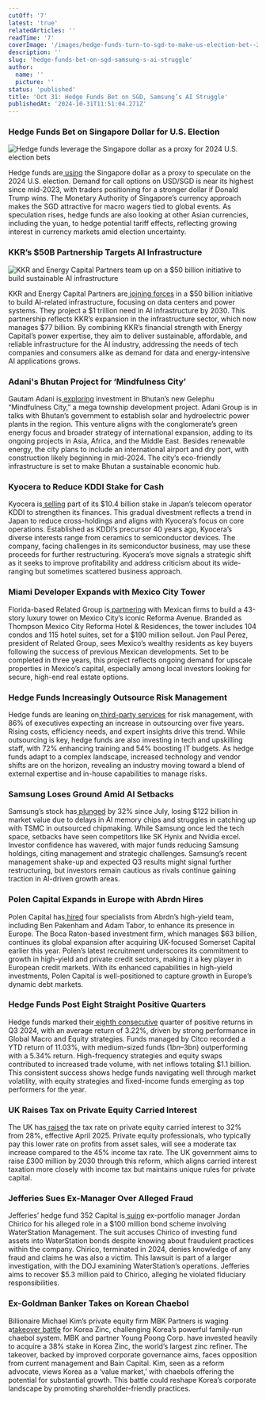 ```yaml
---
cutOff: '7'
latest: 'true'
relatedArticles: ''
readTime: '7'
coverImage: '/images/hedge-funds-turn-to-sgd-to-make-us-election-bet--2--AwNT.webp'
description: ''
slug: 'hedge-funds-bet-on-sgd-samsung-s-ai-struggle'
author:
  name: ''
  picture: ''
status: 'published'
title: 'Oct 31: Hedge Funds Bet on SGD, Samsung’s AI Struggle'
publishedAt: '2024-10-31T11:51:04.271Z'
---
```


### Hedge Funds Bet on Singapore Dollar for U.S. Election

![Hedge funds leverage the Singapore dollar as a proxy for 2024 U.S. election bets](/images/hedge-funds-turn-to-sgd-to-make-us-election-bet--2--A5MD.webp)

Hedge funds are[ using](https://www.bnnbloomberg.ca/business/international/2024/10/30/hedge-funds-turning-to-singapore-dollar-to-make-us-election-bets/) the Singapore dollar as a proxy to speculate on the 2024 U.S. election. Demand for call options on USD/SGD is near its highest since mid-2023, with traders positioning for a stronger dollar if Donald Trump wins. The Monetary Authority of Singapore’s currency approach makes the SGD attractive for macro wagers tied to global events. As speculation rises, hedge funds are also looking at other Asian currencies, including the yuan, to hedge potential tariff effects, reflecting growing interest in currency markets amid election uncertainty.

### KKR’s $50B Partnership Targets AI Infrastructure

![KKR and Energy Capital Partners team up on a $50 billion initiative to build sustainable AI infrastructure](/images/kkr-and-energy-capital-partners-form-50-billion-partnership-YxOT.webp)

KKR and Energy Capital Partners are[ joining forces](https://www.bnnbloomberg.ca/business/technology/2024/10/30/kkr-and-energy-capital-partners-form-50-billion-ai-partnership/) in a $50 billion initiative to build AI-related infrastructure, focusing on data centers and power systems. They project a $1 trillion need in AI infrastructure by 2030. This partnership reflects KKR’s expansion in the infrastructure sector, which now manages $77 billion. By combining KKR’s financial strength with Energy Capital’s power expertise, they aim to deliver sustainable, affordable, and reliable infrastructure for the AI industry, addressing the needs of tech companies and consumers alike as demand for data and energy-intensive AI applications grows.

### Adani's Bhutan Project for ‘Mindfulness City’

Gautam Adani is[ exploring](https://www.bnnbloomberg.ca/investing/commodities/2024/10/30/gautam-adani-vies-for-projects-in-bhutans-mindfulness-city-in-overseas-push/#:~:text=\(Bloomberg\)%20%2D%2D%20Billionaire%20Gautam%20Adani,its%20southern%20border%20with%20India.) investment in Bhutan’s new Gelephu “Mindfulness City,” a mega township development project. Adani Group is in talks with Bhutan’s government to establish solar and hydroelectric power plants in the region. This venture aligns with the conglomerate’s green energy focus and broader strategy of international expansion, adding to its ongoing projects in Asia, Africa, and the Middle East. Besides renewable energy, the city plans to include an international airport and dry port, with construction likely beginning in mid-2024. The city’s eco-friendly infrastructure is set to make Bhutan a sustainable economic hub.

### Kyocera to Reduce KDDI Stake for Cash

Kyocera is[ selling](https://www.bnnbloomberg.ca/business/company-news/2024/10/30/kyocera-plans-to-sell-down-kddi-stake-to-shore-up-its-finances/) part of its $10.4 billion stake in Japan’s telecom operator KDDI to strengthen its finances. This gradual divestment reflects a trend in Japan to reduce cross-holdings and aligns with Kyocera’s focus on core operations. Established as KDDI’s precursor 40 years ago, Kyocera’s diverse interests range from ceramics to semiconductor devices. The company, facing challenges in its semiconductor business, may use these proceeds for further restructuring. Kyocera’s move signals a strategic shift as it seeks to improve profitability and address criticism about its wide-ranging but sometimes scattered business approach.

### Miami Developer Expands with Mexico City Tower

Florida-based Related Group is[ partnering](https://www.bloomberg.com/news/articles/2024-10-30/miami-condo-king-perez-expands-to-mexico-city-with-43-story-tower) with Mexican firms to build a 43-story luxury tower on Mexico City’s iconic Reforma Avenue. Branded as Thompson Mexico City Reforma Hotel & Residences, the tower includes 104 condos and 115 hotel suites, set for a $190 million sellout. Jon Paul Perez, president of Related Group, sees Mexico’s wealthy residents as key buyers following the success of previous Mexican developments. Set to be completed in three years, this project reflects ongoing demand for upscale properties in Mexico’s capital, especially among local investors looking for secure, high-end real estate options.

### Hedge Funds Increasingly Outsource Risk Management

Hedge funds are leaning on[ third-party services](https://www.hedgeweek.com/hedge-funds-look-to-third-parties-for-risk-management/) for risk management, with 86% of executives expecting an increase in outsourcing over five years. Rising costs, efficiency needs, and expert insights drive this trend. While outsourcing is key, hedge funds are also investing in tech and upskilling staff, with 72% enhancing training and 54% boosting IT budgets. As hedge funds adapt to a complex landscape, increased technology and vendor shifts are on the horizon, revealing an industry moving toward a blend of external expertise and in-house capabilities to manage risks.

### Samsung Loses Ground Amid AI Setbacks

Samsung’s stock has[ plunged](https://www.bnnbloomberg.ca/business/technology/2024/10/29/samsungs-sudden-122-billion-wipeout-shows-the-cost-of-sleeping-on-ai/) by 32% since July, losing $122 billion in market value due to delays in AI memory chips and struggles in catching up with TSMC in outsourced chipmaking. While Samsung once led the tech space, setbacks have seen competitors like SK Hynix and Nvidia excel. Investor confidence has wavered, with major funds reducing Samsung holdings, citing management and strategic challenges. Samsung’s recent management shake-up and expected Q3 results might signal further restructuring, but investors remain cautious as rivals continue gaining traction in AI-driven growth areas.

### Polen Capital Expands in Europe with Abrdn Hires

Polen Capital has[ hired](https://www.hedgeweek.com/polen-adds-abrdn-high-yield-team-in-london/#:~:text=Among%20the%20new%20hires%20is,Abrdn%2C%20according%20to%20Bloomberg%20data.) four specialists from Abrdn’s high-yield team, including Ben Pakenham and Adam Tabor, to enhance its presence in Europe. The Boca Raton-based investment firm, which manages $63 billion, continues its global expansion after acquiring UK-focused Somerset Capital earlier this year. Polen’s latest recruitment underscores its commitment to growth in high-yield and private credit sectors, making it a key player in European credit markets. With its enhanced capabilities in high-yield investments, Polen Capital is well-positioned to capture growth in Europe’s dynamic debt markets.

### Hedge Funds Post Eight Straight Positive Quarters

Hedge funds marked their[ eighth consecutive](https://www.hedgeweek.com/hedge-funds-record-eighth-consecutive-quarter-of-positive-returns/#:~:text=Hedge%20funds%20recorded%20their%20eighth,a%20new%20report%20from%20Citco.) quarter of positive returns in Q3 2024, with an average return of 3.22%, driven by strong performance in Global Macro and Equity strategies. Funds managed by Citco recorded a YTD return of 11.03%, with medium-sized funds ($1bn–$3bn) outperforming with a 5.34% return. High-frequency strategies and equity swaps contributed to increased trade volume, with net inflows totaling $1.1 billion. This consistent success shows hedge funds navigating well through market volatility, with equity strategies and fixed-income funds emerging as top performers for the year.

### UK Raises Tax on Private Equity Carried Interest

The UK has[ raised](https://www.bnnbloomberg.ca/business/company-news/2024/10/30/private-equity-managers-to-pay-32-tax-on-uk-carry-from-april/) the tax rate on private equity carried interest to 32% from 28%, effective April 2025. Private equity professionals, who typically pay this lower rate on profits from asset sales, will see a moderate tax increase compared to the 45% income tax rate. The UK government aims to raise £300 million by 2030 through this reform, which aligns carried interest taxation more closely with income tax but maintains unique rules for private capital.

### Jefferies Sues Ex-Manager Over Alleged Fraud

Jefferies’ hedge fund 352 Capital is[ suing](https://www.hedgeweek.com/jefferies-looking-to-recoup-ex-managers-compensation-in-fraud-case/) ex-portfolio manager Jordan Chirico for his alleged role in a $100 million bond scheme involving WaterStation Management. The suit accuses Chirico of investing fund assets into WaterStation bonds despite knowing about fraudulent practices within the company. Chirico, terminated in 2024, denies knowledge of any fraud and claims he was also a victim. This lawsuit is part of a larger investigation, with the DOJ examining WaterStation’s operations. Jefferies aims to recover $5.3 million paid to Chirico, alleging he violated fiduciary responsibilities.

### Ex-Goldman Banker Takes on Korean Chaebol

Billionaire Michael Kim’s private equity firm MBK Partners is waging a[takeover battle](https://www.bnnbloomberg.ca/business/international/2024/10/29/ex-goldman-banker-turned-pe-billionaire-takes-on-koreas-chaebol/) for Korea Zinc, challenging Korea’s powerful family-run chaebol system. MBK and partner Young Poong Corp. have invested heavily to acquire a 38% stake in Korea Zinc, the world’s largest zinc refiner. The takeover, backed by improved corporate governance aims, faces opposition from current management and Bain Capital. Kim, seen as a reform advocate, views Korea as a ‘value market,’ with chaebols offering the potential for substantial growth. This battle could reshape Korea’s corporate landscape by promoting shareholder-friendly practices.